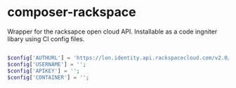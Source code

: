 composer-rackspace
==================

Wrapper for the racksapce open cloud API. Installable as a code ingniter libary using CI config files.

```php

$config['AUTHURL'] = 'https://lon.identity.api.rackspacecloud.com/v2.0/';
$config['USERNAME'] = '';
$config['APIKEY'] = '';
$config['CONTAINER'] = '';

```
